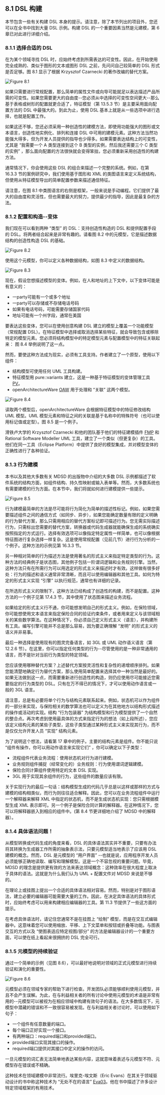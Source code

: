 ## 8.1 DSL 构建
本节包含一些有关构建 DSL 本身的提示。请注意，除了本节列出的项目外，您还可以在全书中找到大量 DSL 示例。构建 DSL 的一个重要因素当然是元建模，第 6 章已对此进行详细介绍。

### 8.1.1 选择合适的 DSL
在为某个领域寻找 DSL 时，应始终考虑到所需表达的可变性。因此，在开始使用完全成熟的、类似于图形的文本或图形 DSL 之前，先问问自己较简单的 DSL 形式是否足够。图 8.1 显示了根据 Krzysztof Czarnecki 的著作改编的替代方案。

![Figure 8.1](../img/f8.1.png)

如果只需要进行常规配置，那么简单的属性文件或向导可能就足以表达描述产品所需的可变性。如果您需要更大的自由度--您必须从中选择的可变性空间更大--那么基于表格或树形的配置就更合适了，特征模型（第 13.5.3 节）是主要采用面向配置方法的 DSL 中最强大的。到此为止，使用 DSL 基本上就是从一些选项中进行选择，也就是配置工作。

如果这还不够，您还必须采用一种创造性的建模方法，即使用功能强大的图形或文本语言，创造性地实例化、排列和连接 DSL 中可用的建模元素。这种方法当然功能强大得多，但为开发人员提供的指导也少得多。如果需要表达结构上的可变性，尤其是 “我需要一个 A 类型连接到这个 B 类型的实例，然后我还需要三个 C 类型的实例” ，那么面向配置的方法很快就会变得笨拙，您必须重新采用创造性的构建方法。

通常情况下，你会使用这些 DSL 的组合来描述一个完整的系统。例如，在第 16.3.3 节的案例研究中，我们使用基于图形和 XML 的类图语言来定义系统结构，但使用从特征模型导出的简单配置参数来描述通信特征。

请注意，在图 8.1 中类图语言的右侧是框架，一般来说是手动编程。它们提供了最大的自由度和灵活性，但也需要最大的努力，提供最少的指导，因此是最复杂的方法。

### 8.1.2 配置和构造--变体
我们现在可以看到两种 “类型” 的 DSL：支持创造性构造的 DSL 和提供配置手段的 DSL。将两者结合起来是非常有趣的。请看图 8.2 中的元模型，它是描述数据结构的创造性构造 DSL 的基础。

![Figure 8.2](../img/f8.2.png)

使用这个元模型，你可以定义各种数据结构，如图 8.3 中定义的数据结构。

![Figure 8.3](../img/f8.3.png)

现在，假设您想描述模型的变体。例如，在人和地址的上下文中，以下变体可能是有意义的：

- 一party可能有一个或多个地址
- 一party可以存储或不存储电话号码
- 如果有电话号码，可能需要存储国家代码
- 地址可能有一个州字段，通常在美国

要表达这些变体，您可以在使用创意构建 DSL 建立的模型上覆盖一个功能模型（常规配置 DSL）。在特征模型中选择或取消选择某些特征，就会导致包含或移除特定的模型元素。您必须将结构模型中的特定模型元素与配置模型中的特征关联起来： 图 8.4 举例说明了这一点。

然而，要使这种方法成为现实，必须有工具支持。作者建立了一个原型，使用以下组件：

- 结构模型可使用任何 UML 工具构建。
- 特征模型用 pure::variants 建立，这是一种基于特征模型的变体管理工具 [PV](../ref.md#pv)。
- openArchitectureWare [OAW](../ref.md#oaw) 用于处理和 “关联” 这两个模型。

![Figure 8.4](../img/f8.4.png)

读取两个模型后，openArchitectureWare 会根据特征模型中的特征修改结构 UML 模型。UML 模型元素和特征之间的关联是基于名称中的特殊符号（也可以使用标记值或定型）。图 8.5 是一个例子。

滑铁卢大学的 Krzysztof Czarnecki 和他的团队基于他们的特征建模插件 [FMP](../ref.md#fmp) 和 Rational Software Modeller UML 工具，建立了一个类似（但更复杂）的工具。他们在同一工具（Eclipse Platform）中提供了良好的模型集成，并对模型变体的正确性进行了各种验证。

### 8.1.3 行为建模
本书以及其他大多数有关 MDSD 的出版物中介绍的大多数 DSL 示例都描述了软件系统的结构方面，如组件结构、持久性映射或输入表单等。然而，大多数系统也有需要建模的行为方面。在本节中，我们将就如何进行建模提供一些提示。

![Figure 8.5](../img/f8.5.png)

行为建模最简单的方法是尽可能将行为简化为简单的描述性标记。例如，如果您需要描述组件之间的通信方式（如同步、异步），如果您能确定数量有限的定义明确的行为替代方案，那么只需用相应的替代方案标记即可描述行为。您无需实际描述行为，只需标出您需要的替代方案，转换器或代码生成器就能确保生成的系统确实按照指定的方式运行。选择有效选项可以像指定特定属性一样简单，也可以像根据特征图进行复杂选择一样复杂。这是使用常规配置（见前几节）进行行为分析的一个例子。这种方法的示例见第 16.3.3 节。

另一种相对简单的行为描述方法是使用著名的形式主义来指定特定类型的行为。这种方法的经典例子是状态图，其他例子包括一阶谓词逻辑和业务规则引擎。当然，这种方法只有在所需行为可以用选定的形式主义来描述时才有效。这样做有很多好处：行为的描述和语义通常非常清晰，而且可以使用编辑器和其他工具。如何为特定的形式主义实现 “引擎” 以执行规范，通常也有详细的记录。

在所选形式主义的限制下，这种方法已经构成了创造性的构建，而不是配置。这种方法的一个例子见第 17.4.3 节，其中使用了状态图来描述业务流程。

如果给定的形式主义行不通，你可能想发明自己的形式主义。例如，在保险领域，你可能想使用文本语言来指定保险合同的验证约束条件，或者用来定义与该领域相关的某些数学算法。在这种情况下，你必须自己定义形式主义（语言），并构建所有工具。编写引擎可能并不总是那么容易，因为要正确理解 “发明” 的形式主义的语义并非易事。

最后一种选择是使用现有的图灵完备语言，如 3GL 或 UML 动作语义语言（第 12.2.6 节）。在这里，你可以指定任何类型的行为--尽管使用的是一种非常通用的语言，而不是针对当前行为类型的特定领域。

您应该使用哪种替代方案？上述替代方案按灵活性和复杂性的递增顺序排列。如果您能清楚地确定行为替代方案，那么使用简单配置来选择其中一种当然是最好的。如果无法做到这一点，而需要重新进行创造性的构造，则仍应使用尽可能接近您需要指定的行为类型的 DSL。只有在万不得已的情况下，才可以使用动作语言或一般的 3GL 语言。

请注意，总是有必要将单个行为与结构元素联系起来。例如，状态机可以作为组件的一部分来实现，与保险相关的数学算法也可以定义为在其他地方以结构形式描述的操作或活动的实现。结构 “行为包装器” 为结构模型和行为模型提供了一个自然的整合点。再次考虑到使用最具体的方式来指定行为的想法（如上段所述），您应该定义结构元素的某些子类型，这些子类型通过某种形式主义来实现其行为，而不是仅仅允许开发人员 “实现” 结构元素。

为了说明这个想法，请看第 17 章中的例子。主要的结构元素是组件。你不能只说 “组件有操作，你可以用动作语言来实现它们” ，你可以确定以下子类型：

- 流程组件代表业务流程：使用状态机对行为进行建模。
- 业务规则组件捕捉（经常变化的）业务规则：行为使用谓词逻辑建模。
- 保险合同计算组件使用特定的文本 DSL 实现。
- 3GL 用于实现其余组件的行为，这些组件的数量应该有限。

关于实现行为的最后一句话：结构模型生成的代码几乎总是以这样或那样的方式与建模的结构相类似，而行为则往往适合解释。因此，您可以在业务流程组件中运行一个解释器来解释 XML 中指定的状态机，而不是生成状态机实现：您只需根据模型生成 XML 表示即可。另一个例子是保险合同计算的解释器。在这种情况下，您可以将解释器嵌入到相应的组件中。(第 8.4 节更详细地介绍了 MDSD 中的解释器）。

### 8.1.4 具体语法问题！
从模型转换或代码生成的角度来看，DSL 的具体语法其实并不重要，只要有办法将其转换为生成器工作所需的抽象表示法，只要元模型适当地表示了应该用 DSL 建模的概念。然而，DSL 是元模型的 “用户界面” --也就是说，应用程序开发人员必须能够正确地读取、编写和理解模型。这是一个不容忽视的重要问题。毕竟，MDSD 的理念是提供更有效的方法来表达领域概念：这种效率在很大程度上取决于具体的语法。这就是为什么我们认为 UML + 配置文件对 MDSD 来说是不够的。

在理论上或挂图上提出一个合适的具体语法相对容易。然而，特别是对于图形语法，建立必要的编辑器可能需要大量的工作。因此，在决定具体语法的具体形式时，应始终考虑可以用来构建相应编辑器的工具。第 11.3 节提供了一些这方面的提示。

在考虑具体语法时，请记住您通常不是在挂图上 “绘制” 模型，而是在交互式编辑器中。这意味着您可以使用缩放、平移、上下文菜单和按钮或折叠等功能。与图表交互的方式以及 “使图表适应特定视图/部分” 的方法是编辑器设计的一个重要方面，可以使在纸上看起来很拥挤的 DSL 完全可行。

### 8.1.5 元模型的持续验证
通过一个简单的示例（见图 8.6），可以最好地说明对领域的正式元模型进行持续验证和演化的重要性。

![Figure 8.6](../img/f8.6.png)

元模型必须在领域专家的帮助下进行检查。开发团队必须能够顺利使用元模型，并且不会产生误解。为此，在与利益相关者的所有讨论中使用元模型的术语是非常有用的--元模型可以被视为在相应领域中构建有效句子的语法。在大多数情况下，元模型中潜藏的错误和不一致很容易被发现。在与利益相关者讨论时，可以使用如下句子：

- 一个组件有任意数量的端口。
- 每个端口正好实现一个接口。
- 有两种端口：required端口和provided端口。
- provided端口实现其接口的操作。
- required端口提供对其接口中定义的操作的访问。

一旦元模型的词汇表无法简单地表达某些内容，这就意味着表述与元模型不符、元模型存在错误或不精确。

这种技术在领域建模中非常流行。埃里克-埃文斯（Eric Evans）在其关于领域驱动设计的书中称这种技术为 “无处不在的语言” [Eva03](../ref.md#eva03)。他在书中描述了许多设计特定领域框架的有用技术。
